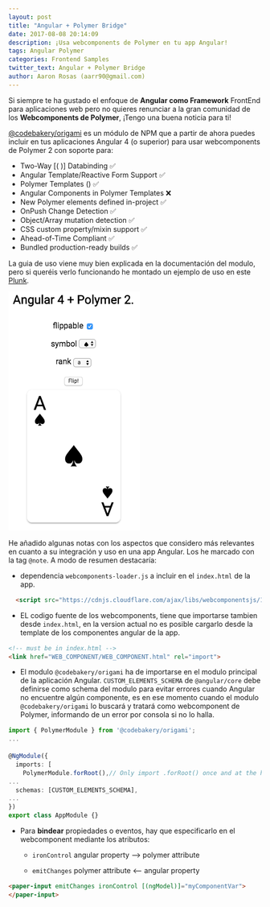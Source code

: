 ```yaml
---
layout: post
title: "Angular + Polymer Bridge"
date: 2017-08-08 20:14:09
description: ¡Usa webcomponents de Polymer en tu app Angular!
tags: Angular Polymer
categories: Frontend Samples
twitter_text: Angular + Polymer Bridge
author: Aaron Rosas (aarr90@gmail.com)
---
```


Si siempre te ha gustado el enfoque de **Angular como Framework** FrontEnd para aplicaciones web pero no quieres renunciar
a la gran comunidad de los **Webcomponents de Polymer**, ¡Tengo una buena noticia para ti!

[@codebakery/origami](https://www.npmjs.com/package/@codebakery/origami) es un módulo de NPM que a partir de ahora puedes
 incluir en tus aplicaciones Angular 4 (o superior) para usar webcomponents de Polymer 2 con soporte para:
- Two-Way [( )] Databinding ✅
- Angular Template/Reactive Form Support ✅
- Polymer Templates (<iron-list>) ✅
- Angular Components in Polymer Templates ❌
- New Polymer elements defined in-project ✅
- OnPush Change Detection ✅
- Object/Array mutation detection ✅
- CSS custom property/mixin support ✅
- Ahead-of-Time Compliant ✅
- Bundled production-ready builds ✅

La guia de uso viene muy bien explicada en la documentación del modulo, pero si queréis verlo funcionando
he montado un ejemplo de uso en este [Plunk](https://plnkr.co/edit/Jb0b8lGjNpd5m1p8bIhM?p=preview).

[![Pluk Screenshot](/assets/img/Angular4+Polymer2Bridge/screenshot.png "Pluk Screenshot")](https://plnkr.co/edit/Jb0b8lGjNpd5m1p8bIhM?p=preview)

He añadido algunas notas con los aspectos que considero más relevantes en cuanto a su integración y uso en una app Angular.
Los he marcado con la tag ```@note```. A modo de resumen destacaría:

- dependencia ```webcomponents-loader.js``` a incluir en el ```index.html``` de la app.
```html
  <script src="https://cdnjs.cloudflare.com/ajax/libs/webcomponentsjs/1.0.6/webcomponents-loader.js"></script>
```
- EL codigo fuente de los webcomponents, tiene que importarse tambien desde ```index.html```,
en la version actual no es posible cargarlo desde la template de los componentes angular de la app.
```html
<!-- must be in index.html -->
<link href="WEB_COMPONENT/WEB_COMPONENT.html" rel="import">
```
- El modulo ```@codebakery/origami``` ha de importarse en el modulo principal de la aplicación Angular.
```CUSTOM_ELEMENTS_SCHEMA``` de ```@angular/core``` debe definirse como schema del modulo para evitar errores cuando
Angular no encuentre algún componente, es en ese momento cuando el modulo ```@codebakery/origami``` lo buscará y tratará como webcomponent de Polymer,
informando de un error por consola si no lo halla.
```typescript
import { PolymerModule } from '@codebakery/origami';
...

@NgModule({
  imports: [
    PolymerModule.forRoot(),// Only import .forRoot() once and at the highest level
...
  schemas: [CUSTOM_ELEMENTS_SCHEMA],
...
})
export class AppModule {}
```
- Para **bindear** propiedades o eventos, hay que especificarlo en el webcomponent mediante los atributos:
    - ```ironControl``` angular property --> polymer attribute

    - ```emitChanges```  polymer attribute <-- angular property
```html
<paper-input emitChanges ironControl [(ngModel)]="myComponentVar">
</paper-input>
```